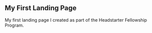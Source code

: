 ## My First Landing Page
My first landing page I created as part of the Headstarter Fellowship Program.
